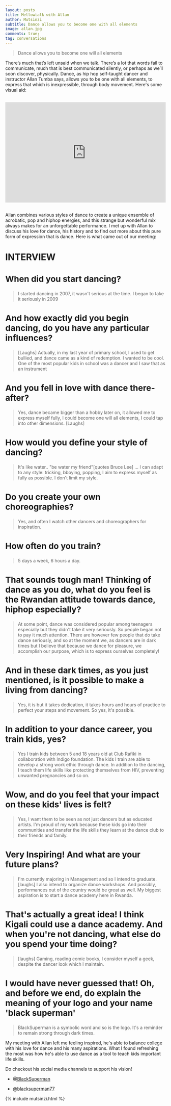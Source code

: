 ```yaml
---
layout: posts
title: Mellowtalk with Allan
author: Mutsinzi
subtitle: Dance allows you to become one with all elements
image: allan.jpg
comments: true;
tag: conversations
---
```


> Dance allows you to become one will all elements

There’s much that’s left unsaid when we talk. There’s a lot that words fail to communicate, much that is best communicated silently, or perhaps as we’ll soon discover, physically. Dance, as hip hop self-taught dancer and instructor Allan Tumba says, allows you to be one with all elements, to express that which is inexpressible, through body movement. Here's some visual aid:

<div class="container-fluid" style="margin:30px 0 !important; padding-bottom:0 !important">
<iframe width="100%" height="315" src="https://www.youtube.com/embed/i5qVoScq_yM" frameborder="0" allowfullscreen></iframe>
</div>

Allan combines various styles of dance to create a unique ensemble of acrobatic, pop and hiphop energies, and this strange but wonderful mix always makes for an unforgettable performance. I met up with Allan to discuss his love for dance, his history and to find out more about this pure form of expression that is dance. Here is what came out of our meeting:

INTERVIEW
==========

## When did you start dancing?

> I started dancing in 2007, it wasn't serious at the time. I began to take it seriously in 2009

## And how exactly did you begin dancing, do you have any particular influences?

> [Laughs] Actually, in my last year of primary school, I used to get bullied, and dance came as a kind of redemption. I wanted to be cool. One of the most popular kids in school was a dancer and I saw that as an instrument

## And you fell in love with dance there-after?

> Yes, dance became bigger than a hobby later on, it allowed me to express myself fully, I could become one will all elements, I could tap into other dimensions. [Laughs]

## How would you define your style of dancing?

> It's like water.. "be water my friend"[quotes Bruce Lee] ... I can adapt to any style: tricking, bboying, popping, I aim to express myself as fully as possible. I don't limit my style.

## Do you create your own choreographies?

> Yes, and often I watch other dancers and choreographers for inspiration.

## How often do you train?

> 5 days a week, 6 hours a day.

## That sounds tough man! Thinking of dance as you do, what do you feel is the Rwandan attitude towards dance, hiphop especially?

> At some point, dance was considered popular among teenagers especially but they didn't take it very seriously. So people began not to pay it much attention. There are however few people that do take dance seriously, and so at the moment we, as dancers are in dark times but I believe that because we dance for pleasure, we accomplish our purpose, which is to express ourselves completely!

## And in these dark times, as you just mentioned, is it possible to make a living from dancing?

> Yes, it is but it takes dedication, it takes hours and hours of practice to perfect your steps and movement. So yes, it's possible.

## In addition to your dance career, you train kids, yes?

> Yes I train kids between 5 and 18 years old at Club Rafiki in collaboration with Indigo foundation. The kids I train are able to develop a strong work ethic through dance. In addition to the dancing, I teach them life skills like protecting themselves from HIV, preventing unwanted pregnancies and so on.

## Wow, and do you feel that your impact on these kids' lives is felt?

> Yes, I want them to be seen as not just dancers but as educated artists. I'm proud of my work because these kids go into their communities and transfer the life skills they learn at the dance club to their friends and family.

## Very Inspiring! And what are your future plans?

> I'm currently majoring in Management and so I intend to graduate. [laughs] I also intend to organize dance workshops. And possibly, performances out of the country would be great as well. My biggest aspiration is to start a dance academy here in Rwanda.

## That's actually a great idea! I think Kigali could use a dance academy. And when you're not dancing, what else do you spend your time doing?

> [laughs] Gaming, reading comic books, I consider myself a geek, despite the dancer look which I maintain.

## I would have never guessed that! Oh, and before we end, do explain the meaning of your logo and your name 'black superman'

> BlackSuperman is a symbolic word and so is the logo. It's a reminder to remain strong through dark times.



My meeting with Allan left me feeling inspired, he's able to balance college with his love for dance and his many aspirations. What I found refreshing the most was how he's able to use dance as a tool to teach kids important life skills.

Do checkout his social media channels to support his vision!

+ <a href= " https://web.facebook.com/BlackSuperman-805414699525620/?fref=ts"  target="_blank">@BlackSuperman<i class="fa fa-facebook" style="padding:15px"></i></a>

+ <a href= "https://www.instagram.com/blacksuperman77/"  target="_blank">@blacksuperman77<i class="fa fa-instagram" style="padding:15px"></i></a>


{% include mutsinzi.html %}

<style>
h2{
  font-size: 26px !important;

}
</style>
